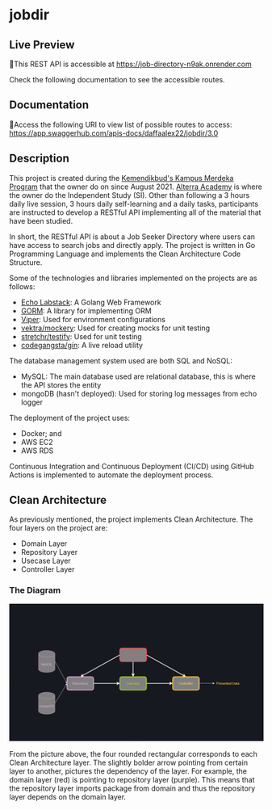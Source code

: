 # jobdir

## Live Preview
🔗This REST API is accessible at https://job-directory-n9ak.onrender.com

Check the following documentation to see the accessible routes.

## Documentation
📃Access the following URI to view list of possible routes to access:
<br>
https://app.swaggerhub.com/apis-docs/daffaalex22/jobdir/3.0

## Description
This project is created during the [Kemendikbud's Kampus Merdeka Program](https://kampusmerdeka.kemdikbud.go.id/) that the owner do on since August 2021. [Alterra Academy](https://academy.alterra.id/) is where the owner do the Independent Study (SI). Other than following a 3 hours daily live session, 3 hours daily self-learning and a daily tasks, participants are instructed to develop a RESTful API implementing all of the material that have been studied. 

In short, the RESTful API is about a Job Seeker Directory where users can have access to search jobs and directly apply. The project is written in Go Programming Language and implements the Clean Architecture Code Structure.

Some of the technologies and libraries implemented on the projects are as follows:
* [Echo Labstack](echo.labstack.com): A Golang Web Framework
* [GORM](https://gorm.io/): A library for implementing ORM
* [Viper](https://github.com/spf13/viper): Used for environment configurations
* [vektra/mockery](https://github.com/vektra/mockery): Used for creating mocks for unit testing 
* [stretchr/testify](https://github.com/stretchr/testify): Used for unit testing
* [codegangsta/gin](https://github.com/codegangsta/gin): A live reload utility

The database management system used are both SQL and NoSQL:
* MySQL: The main database used are relational database, this is where the API stores the entity
* mongoDB (hasn't deployed): Used for storing log messages from echo logger

The deployment of the project uses:
* Docker; and 
* AWS EC2 
* AWS RDS

Continuous Integration and Continuous Deployment (CI/CD) using GitHub Actions is implemented to automate the deployment process.

## Clean Architecture
As previously mentioned, the project implements Clean Architecture. The four layers on the project are:
  * Domain Layer
  * Repository Layer
  * Usecase Layer
  * Controller Layer
 
### The Diagram
![golang clean architecture](https://github.com/daffaalex22/jobdir/raw/main/CleanArch.png)

From the picture above, the four rounded rectangular corresponds to each Clean Architecture layer. The slightly bolder arrow pointing from certain layer to another, pictures the dependency of the layer. For example, the domain layer (red) is pointing to repository layer (purple). This means that the repository layer imports package from domain and thus the repository layer depends on the domain layer.
